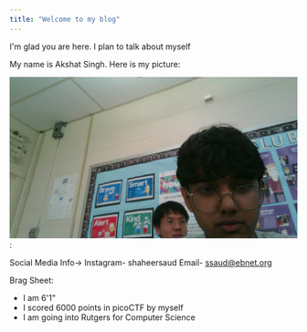 ```yaml
---
title: "Welcome to my blog"
---
```


I'm glad you are here. I plan to talk about myself

My name is Akshat Singh. Here is my picture:

![image0](/WIN_20220610_10_14_58_Pro.jpg):

Social Media Info->
Instagram- shaheersaud
Email- ssaud@ebnet.org

Brag Sheet:
- I am 6'1"
- I scored 6000 points in picoCTF by myself
- I am going into Rutgers for Computer Science


